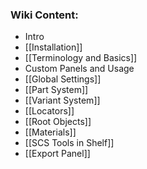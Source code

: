 ### Wiki Content:
* Intro
 * [[Installation]]
 * [[Terminology and Basics]]
*  Custom Panels and Usage
 * [[Global Settings]]
 * [[Part System]]
 * [[Variant System]]
 * [[Locators]]
 * [[Root Objects]]
 * [[Materials]]
 * [[SCS Tools in Shelf]]
 * [[Export Panel]]